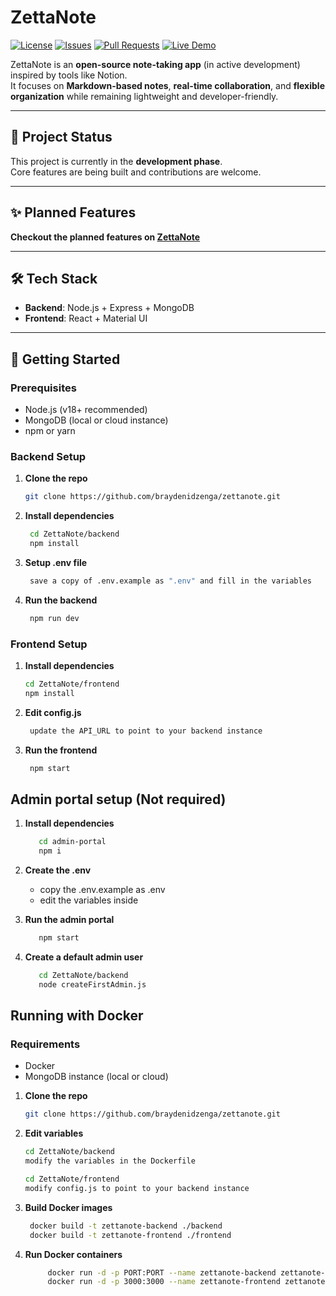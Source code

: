 # ZettaNote

[![License](https://img.shields.io/github/license/braydenidzenga/zettanote)](./LICENSE)
[![Issues](https://img.shields.io/github/issues/braydenidzenga/zettanote)](https://github.com/yourusername/zettanote/issues)
[![Pull Requests](https://img.shields.io/github/issues-pr/braydenidzenga/zettanote)](https://github.com/yourusername/zettanote/pulls)
[![Live Demo](https://img.shields.io/badge/Live%20Demo-Visit-blue?style=for-the-badge&logo=github)](https://zettanote.tech)

ZettaNote is an **open-source note-taking app** (in active development) inspired by tools like Notion.  
It focuses on **Markdown-based notes**, **real-time collaboration**, and **flexible organization** while remaining lightweight and developer-friendly.

---

## 🚧 Project Status

This project is currently in the **development phase**.  
Core features are being built and contributions are welcome.

---

## ✨ Planned Features

**Checkout the planned features on [ZettaNote](https://zettanote.tech/share/7ac81567-c0e7-4286-94f7-5596a3fe07a1)**

---

## 🛠️ Tech Stack

- **Backend**: Node.js + Express + MongoDB
- **Frontend**: React + Material UI

---

## 🚀 Getting Started

### Prerequisites

- Node.js (v18+ recommended)
- MongoDB (local or cloud instance)
- npm or yarn

### Backend Setup

1. **Clone the repo**

   ```bash
   git clone https://github.com/braydenidzenga/zettanote.git

   ```

2. **Install dependencies**

   ```bash
    cd ZettaNote/backend
    npm install

   ```

3. **Setup .env file**

   ```bash
    save a copy of .env.example as ".env" and fill in the variables

   ```

4. **Run the backend**
   ```bash
    npm run dev
   ```

### Frontend Setup

1. **Install dependencies**

   ```bash
   cd ZettaNote/frontend
   npm install

   ```

2. **Edit config.js**

   ```bash
    update the API_URL to point to your backend instance

   ```

3. **Run the frontend**
   ```bash
    npm start
   ```

## Admin portal setup (Not required)

1. **Install dependencies**

   ```bash
      cd admin-portal
      npm i
   ```

2. **Create the .env**
   - copy the .env.example as .env
   - edit the variables inside

3. **Run the admin portal**

   ```bash
      npm start
   ```

4. **Create a default admin user**
   ```bash
      cd ZettaNote/backend
      node createFirstAdmin.js
   ```

## Running with Docker

### Requirements

- Docker
- MongoDB instance (local or cloud)

1. **Clone the repo**

   ```bash
   git clone https://github.com/braydenidzenga/zettanote.git

   ```

2. **Edit variables**

   ```bash
   cd ZettaNote/backend
   modify the variables in the Dockerfile

   cd ZettaNote/frontend
   modify config.js to point to your backend instance

   ```

3. **Build Docker images**

   ```bash
    docker build -t zettanote-backend ./backend
    docker build -t zettanote-frontend ./frontend

   ```

4. **Run Docker containers**
   ```bash
        docker run -d -p PORT:PORT --name zettanote-backend zettanote-backend
        docker run -d -p 3000:3000 --name zettanote-frontend zettanote-frontend
   ```
